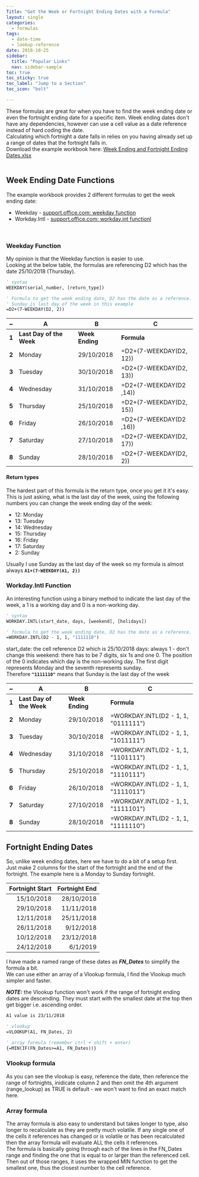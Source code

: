```yaml
---
Title: "Get the Week or Fortnight Ending Dates with a Formula"
layout: single
categories:
  - formulas
tags:
  - date-time
  - lookup-reference
date: 2018-10-25
sidebar:
  title: "Popular Links"
  nav: sidebar-sample
toc: true
toc_sticky: true
toc_label: "Jump to a Section"
toc_icon: "bolt"

---
```


These formulas are great for when you have to find the week ending date or even the fortnight ending date for a specific item. Week ending dates don't have any dependencies, however can use a cell value as a date reference instead of hard coding the date.
<br>
Calculating which fortnight a date falls in relies on you having already set up a range of dates that the fortnight falls in.
<br>
Download the example workbook here: [Week Ending and Fortnight Ending Dates.xlsx](/example-files/we-and-fne-dates.xlsx)  
<br>
  
## Week Ending Date Functions
The example workbook provides 2 different formulas to get the week ending date:
- Weekday - [support.office.com: weekday function](https://support.office.com/en-us/article/weekday-function-60e44483-2ed1-439f-8bd0-e404c190949a?NS=EXCEL&Version=16&SysLcid=1033&UiLcid=1033&AppVer=ZXL160&HelpId=xlmain11.chm60118&ui=en-US&rs=en-US&ad=US)
- Workday.Intl - [support.office.com: workday.int functionl](https://support.office.com/en-us/article/workday-intl-function-a378391c-9ba7-4678-8a39-39611a9bf81d?NS=EXCEL&Version=16&SysLcid=1033&UiLcid=1033&AppVer=ZXL160&HelpId=xlmain11.chm60569&ui=en-US&rs=en-US&ad=US)
<br>

### Weekday Function
My opinion is that the Weekday function is easier to use.
<br>
Looking at the below table, the formulas are referencing D2 which has the date 25/10/2018 (Thursday).  

```vb
' syntax 
WEEKDAY(serial_number, [return_type])

' Formula to get the week ending date, D2 has the date as a reference. 
' Sunday is last day of the week in this example
=D2+(7-WEEKDAY(D2, 2))
```
  
| ~     | **A**                    | **B**           | **C**                   |
|-------|--------------------------|-----------------|-------------------------|
| **1** | **Last Day of the Week** | **Week Ending** | **Formula**             |
| **2** | Monday                   | 29/10/2018      | =D2+(7-WEEKDAY(D2, 12)) |
| **3** | Tuesday                  | 30/10/2018      | =D2+(7-WEEKDAY(D2, 13)) |
| **4** | Wednesday                | 31/10/2018      | =D2+(7-WEEKDAY(D2 ,14)) |
| **5** | Thursday                 | 25/10/2018      | =D2+(7-WEEKDAY(D2, 15)) |
| **6** | Friday                   | 26/10/2018      | =D2+(7-WEEKDAY(D2 ,16)) |
| **7** | Saturday                 | 27/10/2018      | =D2+(7-WEEKDAY(D2, 17)) |
| **8** | Sunday                   | 28/10/2018      | =D2+(7-WEEKDAY(D2, 2))  |

#### Return types
The hardest part of this formula is the return type, once you get it it's easy. 
<br>
This is just asking, what is the last day of the week, using the following numbers you can change the week ending day of the week:
- 12: Monday
- 13: Tuesday
- 14: Wednesday
- 15: Thursday
- 16: Friday
- 17: Saturday
- 2: Sunday

Usually I use Sunday as the last day of the week so my formula is almost always **`A1+(7-WEEKDAY(A1, 2))`**

### Workday.Intl Function
An interesting function using a binary method to indicate the last day of the week, a 1 is a working day and 0 is a non-working day.

```vb
' syntax 
WORKDAY.INTL(start_date, days, [weekend], [holidays])

' formula to get the week ending date, D2 has the date as a reference. Sunday is last day of the week.
=WORKDAY.INTL(D2 - 1, 1, "1111110")
```
start_date: the cell reference D2 which is 25/10/2018
days: always 1 - don't change this
weekend: there has to be 7 digits, six 1s and one 0. The position of the 0 indicates which day is the non-working day. The first digit represents Monday and the seventh represents sunday. <br>
Therefore **`"1111110"`** means that Sunday is the last day of the week

| ~     | **A**                    | **B**           | **C**                               |
|-------|--------------------------|-----------------|-------------------------------------|
| **1** | **Last Day of the Week** | **Week Ending** | **Formula**                         |
| **2** | Monday                   | 29/10/2018      | =WORKDAY.INTL(D2 - 1, 1, "0111111") |
| **3** | Tuesday                  | 30/10/2018      | =WORKDAY.INTL(D2 - 1, 1, "1011111") |
| **4** | Wednesday                | 31/10/2018      | =WORKDAY.INTL(D2 - 1, 1, "1101111") |
| **5** | Thursday                 | 25/10/2018      | =WORKDAY.INTL(D2 - 1, 1, "1110111") |
| **6** | Friday                   | 26/10/2018      | =WORKDAY.INTL(D2 - 1, 1, "1111011") |
| **7** | Saturday                 | 27/10/2018      | =WORKDAY.INTL(D2 - 1, 1, "1111101") |
| **8** | Sunday                   | 28/10/2018      | =WORKDAY.INTL(D2 - 1, 1, "1111110") |

## Fortnight Ending Dates
So, unlike week ending dates, here we have to do a bit of a setup first.  
Just make 2 columns for the start of the fortnight and the end of the fortnight. The example here is a Monday to Sunday fortnight.

| Fortnight Start | Fortnight End |
|----------------:|--------------:|
|      15/10/2018 |    28/10/2018 |
|      29/10/2018 |    11/11/2018 |
|      12/11/2018 |    25/11/2018 |
|      26/11/2018 |     9/12/2018 |
|      10/12/2018 |    23/12/2018 |
|      24/12/2018 |      6/1/2019 |

I have made a named range of these dates as ***FN_Dates*** to simplify the formula a bit.  
We can use either an array of a Vlookup formula, I find the Vlookup much simpler and faster.

***NOTE:*** the Vlookup function won't work if the range of fortnight ending dates are descending. They must start with the smallest date at the top then get bigger i.e. ascending order.

```vb
A1 value is 23/11/2018  

' vlookup
=VLOOKUP(A1, FN_Dates, 2)

' array formula (remember ctrl + shift + enter)
{=MIN(IF(FN_Dates>=A1, FN_Dates))}
```  
### Vlookup formula
As you can see the vlookup is easy, reference the date, then reference the range of fortnights, inidicate column 2 and then omit the 4th argument (range_lookup) as TRUE is default - we won't want to find an exact match here. 

### Array formula
The array formula is also easy to understand but takes longer to type, also longer to recalculate as they are pretty much volatile. If any single one of the cells it references has changed or is volatile or has been recalculated then the array formula will evaluate ALL the cells it references.  
The formula is basically going through each of the lines in the FN_Dates range and finding the one that is equal to or larger than the referenced cell. Then out of those ranges, it uses the wrapped MIN function to get the smallest one, thus the closest number to the cell reference.
